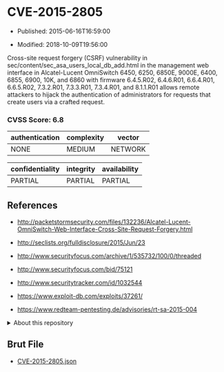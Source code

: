 # CVE-2015-2805

- Published: 2015-06-16T16:59:00

- Modified: 2018-10-09T19:56:00

Cross-site request forgery (CSRF) vulnerability in sec/content/sec_asa_users_local_db_add.html in the management web interface in Alcatel-Lucent OmniSwitch 6450, 6250, 6850E, 9000E, 6400, 6855, 6900, 10K, and 6860 with firmware 6.4.5.R02, 6.4.6.R01, 6.6.4.R01, 6.6.5.R02, 7.3.2.R01, 7.3.3.R01, 7.3.4.R01, and 8.1.1.R01 allows remote attackers to hijack the authentication of administrators for requests that create users via a crafted request.

### CVSS Score: **6.8**

| authentication | complexity | vector |
| --- | --- | --- |
| NONE | MEDIUM | NETWORK |

| confidentiality | integrity | availability |
| --- | --- | --- |
| PARTIAL | PARTIAL | PARTIAL |

## References

* http://packetstormsecurity.com/files/132236/Alcatel-Lucent-OmniSwitch-Web-Interface-Cross-Site-Request-Forgery.html

* http://seclists.org/fulldisclosure/2015/Jun/23

* http://www.securityfocus.com/archive/1/535732/100/0/threaded

* http://www.securityfocus.com/bid/75121

* http://www.securitytracker.com/id/1032544

* https://www.exploit-db.com/exploits/37261/

* https://www.redteam-pentesting.de/advisories/rt-sa-2015-004

<details>
<summary>About this repository</summary> 

  This repository is part of the project [Live Hack CVE](https://github.com/Live-Hack-CVE). Main website can be found [www.live-hack.org](https://www.live-hack.org) 
  
  Made by [Sn0wAlice](https://github.com/Sn0wAlice) for the people that care about security and need to have a feed of the latest CVEs. Hope you enjoy it, don't forget to star the repo and follow me on [Twitter](https://twitter.com/Sn0wAlice) and [Github](https://github.com/Sn0wAlice). And that is my [personnal website](https://www.alice-snow.me/)

  - [Home Page](https://github.com/Live-Hack-CVE)
  - [Framework](https://github.com/Live-Hack-CVE/cve-framework)
  - [CVE database](https://github.com/Live-Hack-CVE/full_database)
  - [Changelog](https://github.com/Live-Hack-CVE/Changelog)
</details>

## Brut File

* [CVE-2015-2805.json](https://raw.githubusercontent.com/Live-Hack-CVE/full_database/main/cves/2015/CVE-2015-2805.json)

